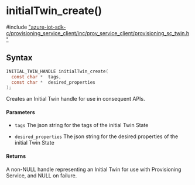 # initialTwin_create()

\#include ["azure-iot-sdk-c/provisioning_service_client/inc/prov_service_client/provisioning_sc_twin.h"](../iot-c-ref-provisioning-sc-twin-h.md)  

## Syntax

```C
INITIAL_TWIN_HANDLE initialTwin_create(
  const char *  tags,
  const char *  desired_properties
);

```

Creates an Initial Twin handle for use in consequent APIs.

#### Parameters
* `tags` The json string for the tags of the initial Twin State 

* `desired_properties` The json string for the desired properties of the initial Twin State

#### Returns
A non-NULL handle representing an Initial Twin for use with Provisioning Service, and NULL on failure.

